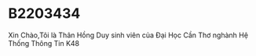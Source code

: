 # B2203434
Xin Chào,Tôi là Thân Hồng Duy sinh viên của Đại Học Cần Thơ nghành Hệ Thống Thông Tin K48
